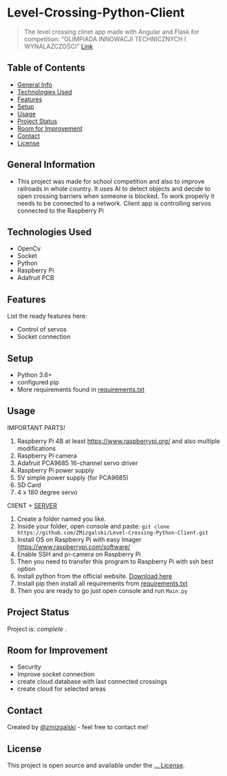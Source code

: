 # Level-Crossing-Python-Client
> The level crossing clinet app made with Angular and Flask for competition: "OLIMPIADA INNOWACJI TECHNICZNYCH I WYNALAZCZOŚCI" [Link](https://www.pzswir.pl/olimpiada)

## Table of Contents
* [General Info](#general-information)
* [Technologies Used](#technologies-used)
* [Features](#features)
* [Setup](#setup)
* [Usage](#usage)
* [Project Status](#project-status)
* [Room for Improvement](#room-for-improvement)
* [Contact](#contact)
* [License](#license)

## General Information
- This project was made for school competition and also to improve railroads in whole country. It uses AI to detect objects and decide to open crossing barriers when someone is blocked. To work properly it needs to be connected to a network. Client app is controlling servos connected to the Raspberry Pi

## Technologies Used
- OpenCv
- Socket
- Python
- Raspberry Pi
- Adafruit PCB

## Features
List the ready features here:
- Control of servos
- Socket connection

## Setup
- Python 3.6+
- configured pip
- More requirements found in [requirements.txt](https://github.com/ZMizgalski/Level-Crossing-Python-Client/blob/master/requirements.txt)

## Usage

IMPORTANT PARTS!
1. Raspberry Pi 4B at least https://www.raspberrypi.org/ and also multiple modifications
2. Raspberry Pi camera
3. Adafruit PCA9685 16-channel servo driver
4. Raspberry Pi power supply
5. 5V simple power supply (for PCA9685)
6. SD Card
7. 4 x 180 degree servo

ClIENT + [SERVER](https://github.com/ZMizgalski/Level-Crossing-Python-Server) 
1. Create a folder named you like.
2. Inside your folder, open console and paste: `git clone https://github.com/ZMizgalski/Level-Crossing-Python-Client.git`
3. Install OS on Raspberry Pi with easy Imager https://www.raspberrypi.com/software/
4. Enable SSH and pi-camera on Raspberry Pi
5. Then you need to transfer this program to Raspberry Pi with ssh best option
6. Install python from the official website. [Download here](https://www.python.org/downloads/)
7. Install pip then install all requirements from [requirements.txt](https://github.com/ZMizgalski/Level-Crossing-Python-Client/blob/master/requirements.txt)
7. Then you are ready to go just open console and run `Main.py`

## Project Status
Project is:  _complete_ .

## Room for Improvement
- Security
- Improve socket connection
- create cloud database with last connected crossings
- create cloud for selected areas

## Contact
Created by [@zmizgalski](https://zmizgalski.github.io/) - feel free to contact me!

## License
This project is open source and available under the [... License](https://github.com/ZMizgalski/Level-Crossing-Python-Client/blob/master/LICENSE).
